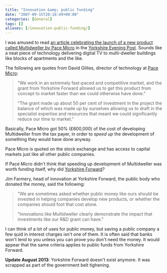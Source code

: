 ```yaml
---
title: "Innovation &amp; public funding"
date: "2007-09-15T20:18:49+00:00"
categories: [General]
tags: []
aliases: [/innovation-public-funding/]
---
```


I was amused to read [an article celebrating the launch of a new product called Multidweller by Pace Micro](http://www.yorkshireeveningpost.co.uk/business-news/Pace-speeds-along-with-helping.3202062.jp) in the [Yorkshire Evening Post](http://www.yorkshireeveningpost.co.uk/). Sounds like a neat piece of technology delivering digital TV to multi-dweller buildings like blocks of apartments and the like.

The following are quotes from David Gillies, director of technology at [Pace Micro](http://www.pacemicro.com/):

>"We work in an extremely fast-paced and competitive market,
and the grant from Yorkshire Forward allowed us to get this product from concept to market faster than we could otherwise have done."
>
>"The grant made up about 50 per cent of investment in the project the balance of which was made up by ourselves allowing us to draft in the specialist expertise and resources that meant we could significantly reduce our time to market."

Basically, Pace Micro got 50% (£600,000) of the cost of developing Multidweller from the tax payer, in order to *speed up* the development of something they would have done anyway.

Pace Micro is quoted on the stock exchange and has access to capital markets just like all other public companies.

If Pace Micro didn't think that speeding up development of Multidweller was worth funding itself, why did [Yorkshire Forward](http://www.yorkshire-forward.com/)?

Jim Farmery, head of innovation at Yorkshire Forward, the public body who donated the money, said the following:

>"We are sometimes asked whether public money like ours should be invested in helping companies develop new products, or whether the companies should foot that cost alone.
>
>"Innovations like Multidweller clearly demonstrate the impact that investments like our R&amp;D grant can have."

I can think of a lot of uses for public money, but saving a public company a few quid in interest charges isn't one of them. It is often said that banks won't lend to you unless you can prove you don't need the money. It would appear that the same criteria applies to public funds from Yorkshire Forward.

**Update August 2013**: Yorkshire Forward doesn't exist anymore. It was scrapped as part of the government belt tighening.
